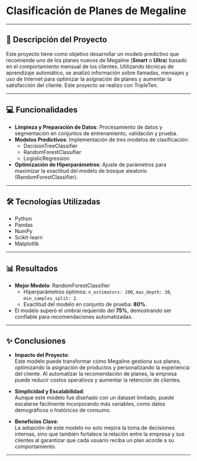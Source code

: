 # Clasificación de Planes de Megaline

---

## 📖 Descripción del Proyecto
Este proyecto tiene como objetivo desarrollar un modelo predictivo que recomiende uno de los planes nuevos de Megaline (**Smart** o **Ultra**) basado en el comportamiento mensual de los clientes. Utilizando técnicas de aprendizaje automático, se analizó información sobre llamadas, mensajes y uso de Internet para optimizar la asignación de planes y aumentar la satisfacción del cliente. Este proyecto se realizo con TripleTen.

---

## 💻 Funcionalidades
- **Limpieza y Preparación de Datos**: Procesamiento de datos y segmentación en conjuntos de entrenamiento, validación y prueba.
- **Modelos Predictivos**: Implementación de tres modelos de clasificación:
  - DecisionTreeClassifier
  - RandomForestClassifier
  - LogisticRegression
- **Optimización de Hiperparámetros**: Ajuste de parámetros para maximizar la exactitud del modelo de bosque aleatorio (RandomForestClassifier).

---

## 🛠 Tecnologías Utilizadas
- Python
- Pandas
- NumPy
- Scikit-learn
- Matplotlib

---

## 📊 Resultados
- **Mejor Modelo**: RandomForestClassifier
  - Hiperparámetros óptimos: `n_estimators: 200`, `max_depth: 30`, `min_samples_split: 2`.
  - Exactitud del modelo en conjunto de prueba: **80%**.
- El modelo superó el umbral requerido del **75%**, demostrando ser confiable para recomendaciones automatizadas.

---

## ✨ Conclusiones
- **Impacto del Proyecto**:  
  Este modelo puede transformar cómo Megaline gestiona sus planes, optimizando la asignación de productos y personalizando la experiencia del cliente. Al automatizar la recomendación de planes, la empresa puede reducir costos operativos y aumentar la retención de clientes.

- **Simplicidad y Escalabilidad**:  
  Aunque este modelo fue diseñado con un dataset limitado, puede escalarse fácilmente incorporando más variables, como datos demográficos o históricos de consumo.

- **Beneficios Clave**:  
  La adopción de este modelo no solo mejora la toma de decisiones internas, sino que también fortalece la relación entre la empresa y sus clientes al garantizar que cada usuario reciba un plan acorde a su comportamiento.

---
